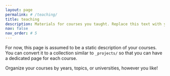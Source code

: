 ```yaml
---
layout: page
permalink: # /teaching/
title: teaching
description: Materials for courses you taught. Replace this text with your description.
nav: false
nav_order: # 5
---
```


For now, this page is assumed to be a static description of your courses. You can convert it to a collection similar to `_projects/` so that you can have a dedicated page for each course.

Organize your courses by years, topics, or universities, however you like!
